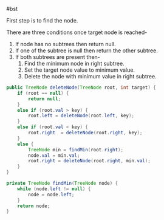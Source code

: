 #bst

First step is to find the node.

There are three conditions once target node is reached-
1. If node has no subtrees then return null.
2. If one of the subtree is null then return the other subtree.
3. If both subtrees are present then-
	1. Find the minimum node in right subtree.
	2. Set the target node value to minimum value.
	3. Delete the node with minimum value in right subtree.


```java
public TreeNode deleteNode(TreeNode root, int target) {
	if (root == null) {
		return null;
	}
	else if (root.val > key) {
		root.left = deleteNode(root.left, key);
	}
	else if (root.val < key) {
		root.right  = deleteNode(root.right, key);
	}
	else {
		TreeNode min = findMin(root.right);
		node.val = min.val;
		root.right = deleteNode(root.right, min.val);
	}
}

private TreeNode findMin(TreeNode node) {
	while (node.left != null) {
		node = node.left;
	}
	return node;
}
```
